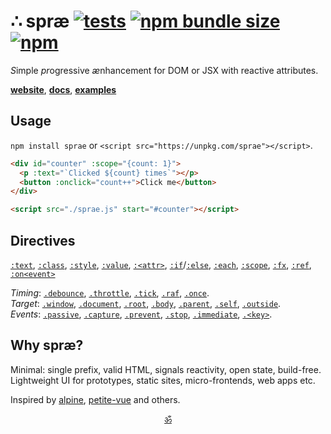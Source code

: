 # ∴ spræ [![tests](https://github.com/dy/sprae/actions/workflows/node.js.yml/badge.svg)](https://github.com/dy/sprae/actions/workflows/node.js.yml) [![npm bundle size](https://img.shields.io/bundlephobia/minzip/sprae?color=white)](https://bundlephobia.com/package/sprae) [![npm](https://img.shields.io/npm/v/sprae?color=0969da)](https://www.npmjs.com/package/sprae)

<em>S</em>imple <em>pr</em>ogressive <em>æ</em>nhancement for DOM or JSX with reactive attributes.

[**website**](https://dy.github.io/sprae), [**docs**](https://dy.github.io/sprae/docs), [**examples**](https://dy.github.io/sprae/drops)


## Usage

`npm install sprae` or `<script src="https://unpkg.com/sprae"></script>`.

```html
<div id="counter" :scope="{count: 1}">
  <p :text="`Clicked ${count} times`"></p>
  <button :onclick="count++">Click me</button>
</div>

<script src="./sprae.js" start="#counter"></script>
```


## Directives

[`:text`](docs.md#text), [`:class`](docs.md#class), [`:style`](docs.md#style), [`:value`](docs.md#value), [`:<attr>`](docs.md#attr), [`:if`](docs.md#if)/[`:else`](docs.md#else), [`:each`](docs.md#each), [`:scope`](docs.md#scope), [`:fx`](docs.md#fx), [`:ref`](docs.md#ref), [`:on<event>`](docs.md#onevent)

_Timing_: [`.debounce`](docs.md#debounce), [`.throttle`](docs.md#throttle), [`.tick`](docs.md#tick), [`.raf`](docs.md#raf), [`.once`](docs.md#once).<br>
_Target_: [`.window`](docs.md#targets), [`.document`](docs.md#targets), [`.root`](docs.md#targets), [`.body`](docs.md#targets), [`.parent`](docs.md#targets), [`.self`](docs.md#targets), [`.outside`](docs.md#targets).<br>
_Events_: [`.passive`](docs.md#events), [`.capture`](docs.md#events), [`.prevent`](docs.md#prevent), [`.stop`](docs.md#stop), [`.immediate`](docs.md#stop), [`.<key>`](docs.md#key-filters).

<!--
## Micro

Micro sprae version is 2.5kb bundle with essentials:

* no multieffects `:a:b`
* no modifiers `:a.x.y`
* no sequences `:ona..onb`
* no `:each`, `:if`, `:value`
-->


## Why spræ?

Minimal: single prefix, valid HTML, signals reactivity, open state, build-free. Lightweight UI for prototypes, static sites, micro-frontends, web apps etc.

<!--
|                       | [AlpineJS](https://github.com/alpinejs/alpine)          | [Petite-Vue](https://github.com/vuejs/petite-vue)        | Sprae            |
|-----------------------|-------------------|-------------------|------------------|
| _Size_              | ~10KB             | ~6KB              | ~5KB             |
| _Memory_            | 5.05             | 3.16              | 2.78             |
| _Performance_       | 2.64             | 2.43              | 1.76             |
| _CSP_               | Limited                | No                | Yes              |
| _SSR_ | No | No | No |
| _Evaluation_        | [`new AsyncFunction`](https://github.com/alpinejs/alpine/blob/main/packages/alpinejs/src/evaluator.js#L81) | [`new Function`](https://github.com/vuejs/petite-vue/blob/main/src/eval.ts#L20) | [`new Function`]() / [justin](https://github.com/dy/subscript)           |
| _Reactivity_        | `Alpine.store`    | _@vue/reactivity_   | _signals_ |
| _Sandboxing_        | No                | No                | Yes              |
| _Directives_ | `:`, `x-`, `{}` | `:`, `v-`, `@`, `{}` | `:` |
| _Magic_               | `$data` | `$app`   | - |
| _Fragments_ | Yes | No | Yes |
| _Plugins_ | Yes | No | Yes |
| _Modifiers_ | Yes | No | Yes |

_Nested directives_ Yes
_Inline directives_ Yes
-->

<!--
### Drops

* ToDo MVC: [demo](https://dy.github.io/sprae/examples/todomvc), [code](https://github.com/dy/sprae/blob/main/examples/todomvc.html)
* JS Framework Benchmark: [demo](https://dy.github.io/sprae/examples/js-framework-benchmark), [code](https://github.com/dy/sprae/blob/main/examples/js-framework-benchmark.html)
* Wavearea: [demo](https://dy.github.io/wavearea?src=//cdn.freesound.org/previews/586/586281_2332564-lq.mp3), [code](https://github.com/dy/wavearea)
* Carousel: [demo](https://rwdevelopment.github.io/sprae_js_carousel/), [code](https://github.com/RWDevelopment/sprae_js_carousel)
* Tabs: [demo](https://rwdevelopment.github.io/sprae_js_tabs/), [code](https://github.com/RWDevelopment/sprae_js_tabs?tab=readme-ov-file)-->
<!-- * Prostogreen [demo](https://web-being.org/prostogreen/), [code](https://github.com/web-being/prostogreen/) -->


Inspired by [alpine](https://github.com/alpinejs/alpine), [petite-vue](https://github.com/vuejs/petite-vue) and others. <!--[lucia](https://github.com/aidenybai/lucia), [nuejs](https://github.com/nuejs/nuejs), [hmpl](https://github.com/hmpl-language/hmpl), [unpoly](https://unpoly.com/up.link), [dagger](https://github.com/dagger8224/dagger.js)-->


<p align="center"><a href="https://github.com/krsnzd/license/">ॐ</a></p>
